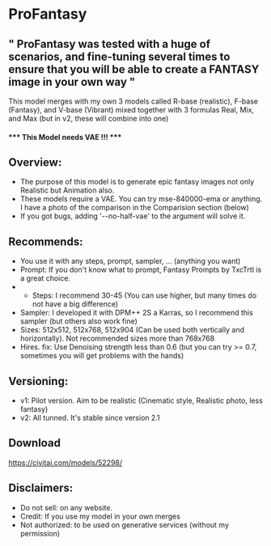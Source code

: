 # ProFantasy

## " ProFantasy was tested with a huge of scenarios, and fine-tuning several times to ensure that you will be able to create a FANTASY image in your own way "
This model merges with my own 3 models called R-base (realistic), F-base (Fantasy), and V-base (Vibrant) mixed together with 3 formulas Real, Mix, and Max (but in v2, these will combine into one)

#### *** This Model needs VAE !!! ***

## Overview:

* The purpose of this model is to generate epic fantasy images not only Realistic but Animation also.
* These models require a VAE. You can try mse-840000-ema or anything. I have a photo of the comparison in the Comparision section (below)
* If you got bugs, adding '--no-half-vae' to the argument will solve it.

## Recommends:

* You use it with any steps, prompt, sampler, ... (anything you want)
* Prompt: If you don't know what to prompt, Fantasy Prompts by TxcTrtl is a great choice.
* * Steps: I recommend 30-45 (You can use higher, but many times do not have a big difference)
* Sampler: I developed it with DPM++ 2S a Karras, so I recommend this sampler (but others also work fine)
* Sizes: 512x512, 512x768, 512x904 (Can be used both vertically and horizontally). Not recommended sizes more than 768x768
* Hires. fix: Use Denoising strength less than 0.6 (but you can try >= 0.7, sometimes you will get problems with the hands)

## Versioning:

* v1: Pilot version. Aim to be realistic (Cinematic style, Realistic photo, less fantasy)
* v2: All tunned. It's stable since version 2.1

## Download

https://civitai.com/models/52298/

## Disclaimers:

* Do not sell: on any website.
* Credit: If you use my model in your own merges
* Not authorized: to be used on generative services (without my permission)
